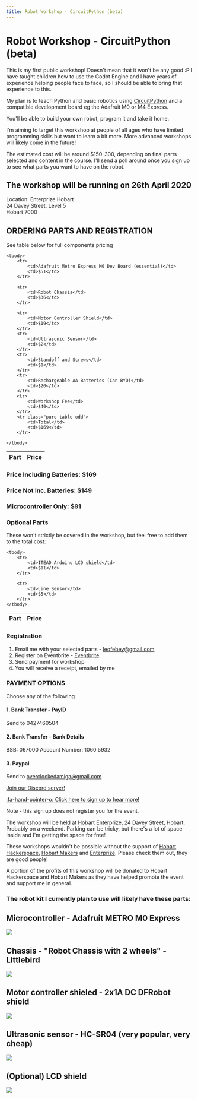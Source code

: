 ```yaml
---
title: Robot Workshop - CircuitPython (beta)
---
```


<script>
    var ml_webform_1753848 = ml_account('webforms', '1753848', 'a8z2u6', 'load');
    ml_webform_1753848('animation', 'fadeIn');
</script>

# Robot Workshop - CircuitPython (beta)

This is my first public workshop! Doesn't mean that it won't be any good :P 
I have taught children how to use the Godot Engine and I have years of experience helping people face to face, so I should be able to bring that experience to this.

My plan is to teach Python and basic robotics using [CircuitPython](https://circuitpython.org/) and a compatible development board eg the Adafruit M0 or M4 Express.

You'll be able to build your own robot, program it and take it home.

I'm aiming to target this workshop at people of all ages who have limited programming skills but want to learn a bit more. More advanced workshops will likely come in the future!

The estimated cost will be around $150-300, depending on final parts selected and content in the course. I'll send a poll around once you sign up to see what parts you want to have on the robot.

## The workshop will be running on 26th April 2020
Location: Enterprize Hobart  
24 Davey Street, Level 5  
Hobart 7000

## ORDERING PARTS AND REGISTRATION

See table below for full components pricing

<table class="pure-table">
    <thead>
        <tr>
            <th>Part</th>
            <th>Price</th>
        </tr>
    </thead>

    <tbody>
        <tr>
            <td>Adafruit Metro Express M0 Dev Board (essential)</td>
            <td>$51</td>
        </tr>

        <tr>
            <td>Robot Chassis</td>
            <td>$36</td>
        </tr>

        <tr>
            <td>Motor Controller Shield</td>
            <td>$19</td>
        </tr>
        <tr>
            <td>Ultrasonic Sensor</td>
            <td>$2</td>
        </tr>
        <tr>
            <td>Standoff and Screws</td>
            <td>$1</td>
        </tr>
        <tr>
            <td>Rechargeable AA Batteries (Can BYO)</td>
            <td>$20</td>
        </tr>
        <tr>
            <td>Workshop Fee</td>
            <td>$40</td>
        </tr>
        <tr class="pure-table-odd">
            <td>Total</td>
            <td>$169</td>
        </tr>

    </tbody>
</table>

### Price Including Batteries: $169
### Price Not Inc. Batteries: $149
### Microcontroller Only: $91

### Optional Parts
These won't strictly be covered in the workshop, but feel free to add them to the total cost:

<table class="pure-table">
    <thead>
        <tr>
            <th>Part</th>
            <th>Price</th>
        </tr>
    </thead>

    <tbody>
        <tr>
            <td>ITEAD Arduino LCD shield</td>
            <td>$11</td>
        </tr>

        <tr>
            <td>Line Sensor</td>
            <td>$5</td>
        </tr>
    </tbody>
</table>

### Registration
1. Email me with your selected parts - leofebey@gmail.com
2. Register on Eventbrite - [Eventbrite](https://www.eventbrite.com.au/e/leos-robot-workshop-tickets-100352354594)
3. Send payment for workshop
4. You will receive a receipt, emailed by me

### PAYMENT OPTIONS
Choose any of the following

#### 1. Bank Transfer - PayID
Send to 0427460504

#### 2. Bank Transfer - Bank Details
BSB: 067000
Account Number: 1060 5932

#### 3. Paypal
Send to overclockedamiga@gmail.com

[Join our Discord server!](https://discord.gg/GQGh9UU)


<a href="javascript:;" onclick="ml_webform_1753848('show')">:fa-hand-pointer-o: Click here to sign up to hear more!</a>

Note - this sign up does not register you for the event.

The workshop will be held at Hobart Enterprize, 24 Davey Street, Hobart. Probably on a weekend. Parking can be tricky, but there's a lot of space inside and I'm getting the space for free!

These workshops wouldn't be possible without the support of [Hobart Hackerspace](https://www.hobarthackerspace.org.au/), [Hobart Makers](http://hobartmakers.com/) and [Enterprize](https://enterprize.space). Please check them out, they are good people!

A portion of the profits of this workshop will be donated to Hobart Hackerspace and Hobart Makers as they have helped promote the event and support me in general.

### The robot kit I currently plan to use will likely have these parts:

## Microcontroller - Adafruit METRO M0 Express
![](metro_m0_express.jpg)

## Chassis - "Robot Chassis with 2 wheels" - Littlebird
![](robot_chassis.jpg)

## Motor controller shieled - 2x1A DC DFRobot shield
![](motor_shield.jpg)

## Ultrasonic sensor - HC-SR04 (very popular, very cheap)
![](ultrasonic.jpg)

## (Optional) LCD shield
![](lcd_shield.jpg)